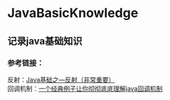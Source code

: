 # JavaBasicKnowledge
## 记录java基础知识
### 参考链接：
反射：[Java基础之—反射（非常重要）](http://blog.csdn.net/sinat_38259539/article/details/71799078)  
回调机制：[一个经典例子让你彻彻底底理解java回调机制](http://blog.csdn.net/xiaanming/article/details/8703708/)
